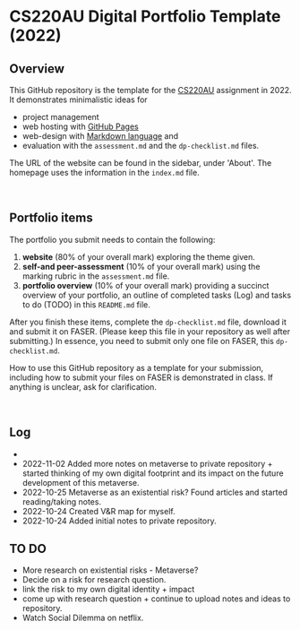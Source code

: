 # CS220AU Digital Portfolio Template (2022)
## Overview
This GitHub repository is the template for the [CS220AU](https://github.com/khofstadter/CS220AU) assignment in 2022. It demonstrates minimalistic ideas for 

- project management
- web hosting with [GitHub Pages](https://pages.github.com/) 
- web-design with [Markdown language](https://guides.github.com/features/mastering-markdown/) and
- evaluation with the `assessment.md` and the `dp-checklist.md` files. 

The URL of the website can be found in the sidebar, under 'About'. The homepage uses the information in the `index.md` file.

<br>

## Portfolio items
The portfolio you submit needs to contain the following:

1. **website** (80% of your overall mark) exploring the theme given.
2. **self-and peer-assessment** (10% of your overall mark) using the marking rubric in the `assessment.md` file.
3. **portfolio overview** (10% of your overall mark) providing a succinct overview of your portfolio, an outline of completed tasks (Log) and tasks to do (TODO) in this `README.md` file.

After you finish these items, complete the `dp-checklist.md` file, download it and submit it on FASER. (Please keep this file in your repository as well after submitting.) In essence, you need to submit only one file on FASER, this `dp-checklist.md`. 

How to use this GitHub repository as a template for your submission, including how to submit your files on FASER is demonstrated in class. If anything is unclear, ask for clarification. 

<br>

## Log 
* 
* 2022-11-02 Added more notes on metaverse to private repository + started thinking of my own digital footprint and its impact on the future development of this metaverse.
* 2022-10-25 Metaverse as an existential risk? Found articles and started reading/taking notes.
* 2022-10-24 Created V&R map for myself.
* 2022-10-24 Added initial notes to private repository.

## TO DO 
* More research on existential risks - Metaverse?
* Decide on a risk for research question.
* link the risk to my own digital identity + impact 
* come up with research question + continue to upload notes and ideas to repository.
* Watch Social Dilemma on netflix.
